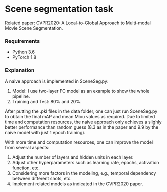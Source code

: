 # Scene segmentation task
Related paper: CVPR2020: A Local-to-Global Approach to Multi-modal Movie Scene Segmentation. 

### Requirements
- Python 3.6
- PyTorch 1.8

### Explanation

A naive approach is implemented in SceneSeg.py:

1. Model: I use two-layer FC model as an example to show the whole pipeline. 
2. Training and Test: 80% and 20%.

After putting the .pkl files in the data folder, one can just run SceneSeg.py to obtain the final mAP and mean Miou values as required. Due to limited time and computation resources, the naive approach only achieves a slighly better performance than random guess (8.3 as in the paper and 9.9 by the naive model with just 1 epoch training).  

With more time and computation resources, one can improve the model from several aspects:
1. Adjust the number of layers and hidden units in each layer.
2. Adjust other hyperparameters such as learning rate, epochs, activation function, etc.
3. Considering more factors in the modeling, e.g., temporal dependency between different shots, etc.
4. Implement related models as indicated in the CVPR2020 paper.





